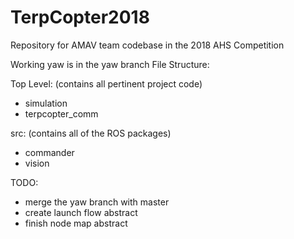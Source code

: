 # TerpCopter2018
Repository for AMAV team codebase in the 2018 AHS Competition

Working yaw is in the yaw branch 
File Structure:

Top Level: (contains all pertinent project code)
- simulation
- terpcopter_comm

src: (contains all of the ROS packages)
- commander
- vision


TODO:
- merge the yaw branch with master 
- create launch flow abstract
- finish node map abstract

